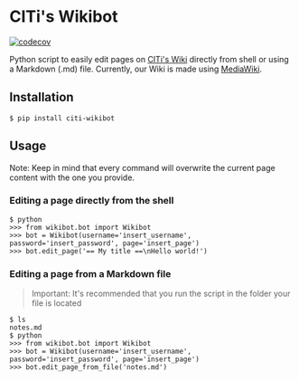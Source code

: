 # CITi's Wikibot
[![codecov](https://codecov.io/gh/CITi-UFPE/citi-wikibot/branch/master/graph/badge.svg)](https://codecov.io/gh/CITi-UFPE/citi-wikibot)  

Python script to easily edit pages on [CITi's Wiki](http://wiki.citi.org.br/) directly from shell or using a Markdown (.md) file. Currently, our Wiki is made using [MediaWiki](https://www.mediawiki.org/).

## Installation
```shell
$ pip install citi-wikibot
```

## Usage
Note: Keep in mind that every command will overwrite the current page content with the one you provide.

### Editing a page directly from the shell

```shell
$ python
>>> from wikibot.bot import Wikibot
>>> bot = Wikibot(username='insert_username', password='insert_password', page='insert_page')
>>> bot.edit_page('== My title ==\nHello world!')
```
### Editing a page from a Markdown file
> Important: It's recommended that you run the script in the folder your file is located  

```shell
$ ls
notes.md
$ python
>>> from wikibot.bot import Wikibot
>>> bot = Wikibot(username='insert_username', password='insert_password', page='insert_page')
>>> bot.edit_page_from_file('notes.md')
```